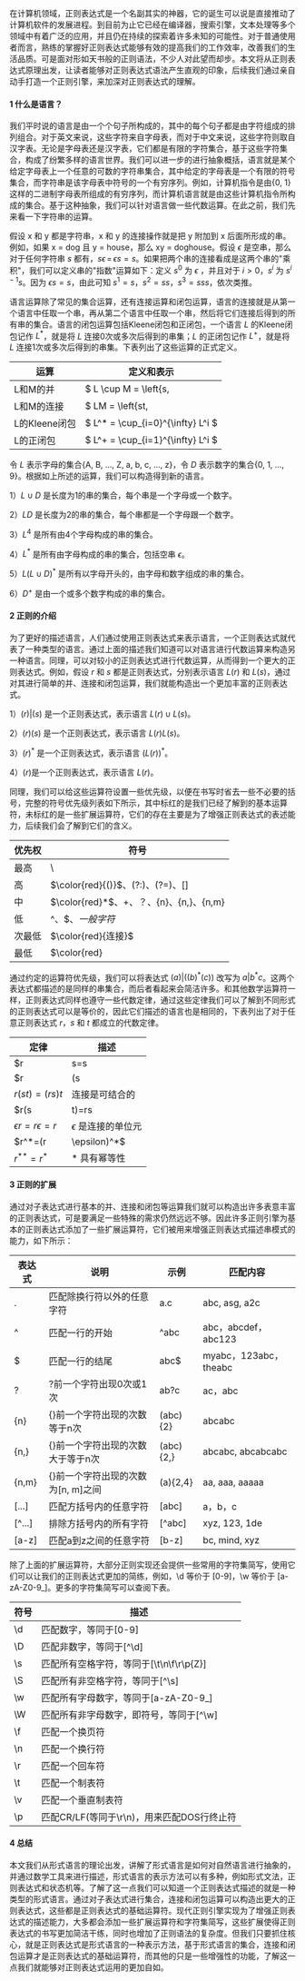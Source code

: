 在计算机领域，正则表达式是一个名副其实的神器，它的诞生可以说是直接推动了计算机软件的发展进程。到目前为止它已经在编译器，搜索引擎，文本处理等多个领域中有着广泛的应用，并且仍在持续的探索着许多未知的可能性。<!-- more -->对于普通使用者而言，熟练的掌握好正则表达式能够有效的提高我们的工作效率，改善我们的生活品质。可是面对形如天书般的正则语法，不少人对此望而却步。本文将从正则表达式原理出发，让读者能够对正则表达式语法产生直观的印象，后续我们通过亲自动手打造一个正则引擎，来加深对正则表达式的理解。

#### 1 什么是语言？

我们平时说的语言是由一个个句子所构成的，其中的每个句子都是由字符组成的排列组合。对于英文来说，这些字符来自字母表，而对于中文来说，这些字符则取自汉字表。无论是字母表还是汉字表，它们都是有限的字符集合，基于这些字符集合，构成了纷繁多样的语言世界。我们可以进一步的进行抽象概括，语言就是某个给定字母表上一个任意的可数的字符串集合，其中给定的字母表是一个有限的符号集合，而字符串是该字母表中符号的一个有穷序列。例如，计算机指令是由{0, 1}这样的二进制字母表所组成的有穷序列，而计算机语言就是由这些计算机指令所构成的集合。基于这种抽象，我们可以针对语言做一些代数运算。在此之前，我们先来看一下字符串的运算。

假设 x 和 y 都是字符串，x 和 y 的连接操作就是把 y 附加到 x 后面所形成的串。例如，如果 x = dog 且 y = house，那么 xy = doghouse。假设 $\epsilon$ 是空串，那么对于任何字符串 $s$ 都有，$s{\epsilon}\,{=}\,{\epsilon}{s}=s$。如果把两个串的连接看成是这两个串的"乘积"，我们可以定义串的"指数"运算如下：定义 $s^0$ 为 $\epsilon$ ，并且对于 $i\gt0$，$s^i$ 为 $s^{i-1}s$。因为 $\epsilon{s}=s$，由此可知 $s^1=s$，$s^2=ss$，$s^3=sss$，依次类推。

语言运算除了常见的集合运算，还有连接运算和闭包运算，语言的连接就是从第一个语言中任取一个串，再从第二个语言中任取一个串，然后将它们连接后得到的所有串的集合。语言的闭包运算包括Kleene闭包和正闭包，一个语言 $L$ 的Kleene闭包记作 $L^*$，就是将 $L$ 连接0次或多次后得到的串集；$L$ 的正闭包记作 $L^+$，就是将 $L$ 连接1次或多次后得到的串集。下表列出了这些运算的正式定义。

| 运算          | 定义和表示 |
| ------------- | ---------- |
| L和M的并      | $ L \cup M = \left\{s\,|\,s\,属于\,L\,或者属于\,M\right\} $ |
| L和M的连接    | $ LM = \left\{st\,|\,s\,属于\,L\,且\,t\,属于\,M \right\} $ |
| L的Kleene闭包 | $ L^* = \cup_{i=0}^{\infty} L^i $ |
| L的正闭包     | $ L^+ = \cup_{i=1}^{\infty} L^i $ |

令 $L$ 表示字母的集合{A, B, ..., Z, a, b, c, ..., z}，令 $D$ 表示数字的集合{0, 1, ..., 9}。根据如上所述的运算，我们可以构造得到新的语言。

1）$L\cup{D}$ 是长度为1的串的集合，每个串是一个字母或一个数字。

2）$LD$ 是长度为2的串的集合，每个串都是一个字母跟一个数字。

3）$L^4$ 是所有由4个字母构成的串的集合。

4）$L^*$ 是所有由字母构成的串的集合，包括空串 $\epsilon$。

5）$L(L\cup{D})^*$ 是所有以字母开头的，由字母和数字组成的串的集合。

6）$D^+$ 是由一个或多个数字构成的串的集合。

#### 2 正则的介绍

为了更好的描述语言，人们通过使用正则表达式来表示语言，一个正则表达式就代表了一种类型的语言。通过上面的描述我们知道可以对语言进行代数运算来构造另一种语言。同理，可以对较小的正则表达式进行代数运算，从而得到一个更大的正则表达式。例如，假设 $r$ 和 $s$ 都是正则表达式，分别表示语言 $L(r)$ 和 $L(s)$，通过对其进行简单的并、连接和闭包运算，我们就能构造出一个更加丰富的正则表达式。

1）$(r)|(s)$ 是一个正则表达式，表示语言 $L(r)\cup{L(s)}$。

2）$(r)(s)$ 是一个正则表达式，表示语言 $L(r)L(s)$。

3）$(r)^*$ 是一个正则表达式，表示语言 $(L(r))^*$。

4）$(r)$是一个正则表达式，表示语言 $L(r)$。

同理，我们可以给这些运算符设置一些优先级，以便在书写时省去一些不必要的括号，完整的符号优先级列表如下所示，其中标红的是我们已经了解到的基本运算符，未标红的是一些扩展运算符，它们的存在主要是为了增强正则表达式的表述能力，后续我们会了解到它们的含义。

| 优先权 | 符号                       |
| ------ | -------------------------- |
| 最高   | \                         |
| 高     | $\color{red}{()}$、(?:)、(?=)、[]         |
| 中     | $\color{red}*$、+、？、{n}、{n,}、{n,m} |
| 低     | ^、\$、$一般字符$         |
| 次最低 | $\color{red}{连接}$                       |
| 最低   | $\color{red}|$                         |

通过约定的运算符优先级，我们可以将表达式 $(a)|((b)^*(c))$ 改写为 $a|b^*{c}$。这两个表达式都描述的是同样的串集合，而后者看起来会简洁许多。和其他数学运算符一样，正则表达式同样也遵守一些代数定律，通过这些定律我们可以了解到不同形式的正则表达式可以是等价的，因此它们描述的语言也是相同的，下表列出了对于任意正则表达式 $r$，$s$ 和 $t$ 都成立的代数定律。

| 定律                          | 描述                      |
| ----------------------------- | ------------------------- |
| $r|s=s|r$                     | \|是可交换的              |
| $r|(s|t)=(r|s)t$              | \|是可结合的              |
| $r(st)=(rs)t$                 | 连接是可结合的            |
| $r(s|t)=rs|rt;\,(s|t)r=sr|tr$ | 连接对\|是可分配的        |
| $\epsilon{r}=r\epsilon=r$     | $\epsilon$ 是连接的单位元 |
| $r^*=(r|\epsilon)^*$          | 闭包中一定包含 $\epsilon$ |
| $r^{**}=r^*$                  | * 具有幂等性              |

#### 3 正则的扩展

通过对子表达式进行基本的并、连接和闭包等运算我们就可以构造出许多表意丰富的正则表达式，可是要满足一些特殊的需求仍然远远不够。因此许多正则引擎为基本的正则表达式添加了一些扩展运算符，它们被用来增强正则表达式描述串模式的能力，如下所示：

| 表达式 | 说明                               | 示例      | 匹配内容              |
| ------ | ---------------------------------- | --------- | --------------------- |
| .      | 匹配除换行符以外的任意字符         | a.c       | abc, asg, a2c |
| ^      | 匹配一行的开始                     | ^abc      | abc，abcdef，abc123   |
| $      | 匹配一行的结尾                     | abc$      | myabc，123abc，theabc |
| ?      | ?前一个字符出现0次或1次            | ab?c      | ac，abc               |
| {n\}​   | {}前一个字符出现的次数等于n次      | (abc){2}  | abcabc                |
| {n,}​   | {}前一个字符出现的次数大于等于n次  | (abc){2,} | abcabc, abcabcabc     |
| {n,m}​  | {}前一个字符出现的次数为[n, m]之间 | (a){2,4}  | aa, aaa, aaaaa        |
| [...]​  | 匹配方括号内的任意字符             | [abc]     | a，b，c               |
| [^...] | 排除方括号内的所有字符             | [^abc]    | xyz, 123, 1de         |
| [a-z]  | 匹配a到z之间的任意字符             | [b-z]     | bc, mind, xyz         |

除了上面的扩展运算符，大部分正则实现还会提供一些常用的字符集简写，使用它们可以让我们的正则表达式更加的简练，例如，\d 等价于 [0-9]，\w 等价于 [a-zA-Z0-9_]。更多的字符集简写可以查阅下表。

| 符号 | 描述                                       |
| ---- | ------------------------------------------ |
| \d   | 匹配数字，等同于[0-9]                      |
| \D   | 匹配非数字，等同于\[^\d]                   |
| \s   | 匹配所有空格字符，等同于[\t\n\f\r\p{Z}]    |
| \S   | 匹配所有非空格字符，等同于\[^\s]           |
| \w   | 匹配所有字母数字，等同于[a-zA-Z0-9_]       |
| \W   | 匹配所有非字母数字，即符号，等同于\[^\w]   |
| \f   | 匹配一个换页符                             |
| \n   | 匹配一个换行符                             |
| \r   | 匹配一个回车符                             |
| \t   | 匹配一个制表符                             |
| \v   | 匹配一个垂直制表符                         |
| \p   | 匹配CR/LF(等同于\r\n)，用来匹配DOS行终止符 |

#### 4 总结

本文我们从形式语言的理论出发，讲解了形式语言是如何对自然语言进行抽象的，并通过数学工具来进行描述，形式语言的表示方法可以有多种，例如形式文法，正则表达式和状态机等。了解了这一点我们可以知道一个正则表达式描述的就是一种类型的形式语言。通过对子表达式进行集合，连接和闭包运算可以构造出更大的正则表达式，这些都是正则表达式的基础运算符。现代正则引擎实现为了增强正则表达式的描述能力，大多都会添加一些扩展运算符和字符集简写，这些扩展使得正则表达式的书写更加简洁干练，同时也增加了正则语法的复杂度。但我们只要抓住核心，就是正则表达式是形式语言的一种表示方法，基于形式语言的集合，连接和闭包运算才是正则表达式的基础运算符，而其他的只是一些增强性的功能，了解这一点我们就能够对正则表达式运用的更加自如。